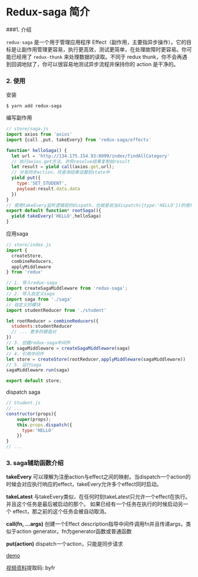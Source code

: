 # Redux-saga 简介

###1. 介绍

`redux-saga` 是一个用于管理应用程序 Effect（副作用，主要指异步操作）。它的目标是让副作用管理更容易，执行更高效，测试更简单，在处理故障时更容易。你可能已经用了 `redux-thunk` 来处理数据的读取。不同于 redux thunk，你不会再遇到回调地狱了，你可以很容易地测试异步流程并保持你的 action 是干净的。

### 2. 使用

安装

```shell
$ yarn add redux-saga
```

编写副作用

```javascript
// store/saga.js
import axios from 'axios'
import {call ,put, takeEvery} from 'redux-saga/effects'

function* helloSaga() {
  let url = 'http://134.175.154.93:8099/index/findAllCategory'
  // 执行axios.get方法，并将resolve结果复制给result
  let result = yield call(axios.get,url);
  // 分发同步action，将查询结果设置到state中
  yield put({
    type:'SET_STUDENT',
    payload:result.data.data
  })
}
// 使用takeEvery监听逻辑层的dispath，也就是说当dispatch({type:'HELLO'})的使用执行hellosaga这个异步函数(action)
export default function* rootSaga(){
  yield takeEvery('HELLO',helloSaga)
}
```

应用saga

````javascript
// store/index.js
import {
  createStore,
  combineReducers,
  applyMiddleware
} from 'redux'

// 1. 导入redux-saga
import createSagaMiddleware from 'redux-saga';
// 2. 导入自定义saga
import saga from './saga'
// 自定义的模块
import studentReducer from './student'

let rootReducer = combineReducers({
  students:studentReducer
  // ... 更多的键值对
})
// 3. 创建redux-saga中间件
let sagaMiddleware = createSagaMiddleware(saga)
// 4. 引用中间件
let store = createStore(rootReducer,applyMiddleware(sagaMiddleware))
// 5. 运行saga
sagaMiddleware.run(saga)

export default store;
````

dispatch saga

```javascript
// Student.js
// ...
constructor(props){
    super(props);
    this.props.dispatch({
      type:'HELLO'
    })
}
// ...
```



### 3. saga辅助函数介绍

**takeEvery** 可以理解为注册action与effect之间的映射。当dispatch一个action的时候会对应执行响应的effect，takeEvery允许多个effect同时启动。

**takeLatest** 与takeEvery类似，在任何时刻takeLatest只允许一个effect在执行。并且这个任务是最后被启动的那个。
如果已经有一个任务在执行的时候启动另一个 effect，那之前的这个任务会被自动取消。

**call(fn, ...args)** 创建一个Effect description指导中间件调用fn并且传递args，类似于action generator。fn为generator函数或普通函数

**put(action)** dispatch一个action，只能是同步请求

[demo](https://github.com/pluslicy/redux.git)

[视频资料](https://pan.baidu.com/s/1Culg88M5OugL4Shk5a7wjw)提取码: byfr 